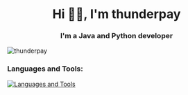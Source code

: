 <h1 align="center">Hi 👨‍💻, I'm thunderpay </h1>
<h3 align="center">I'm a Java and Python developer </h3>

<p align="left"> <img src="https://komarev.com/ghpvc/?username=saifsharof&label=Profile%20views&color=1ae4ff&style=flat" alt="thunderpay" /> </p>


### Languages and Tools:

[![Languages and Tools](https://skillicons.dev/icons?i=java,html,css,redis,mongo,mysql,maven,idea,ps,py,js,vscode)](https://skillicons.dev)

